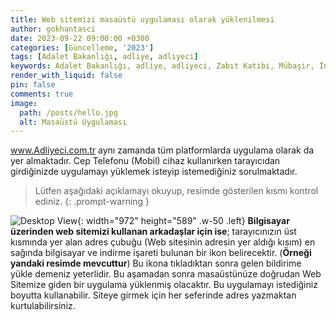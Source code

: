 ```yaml
---
title: Web sitemizi masaüstü uygulaması olarak yüklenilmesi
author: gokhantasci
date: 2023-09-22 09:00:00 +0300
categories: [Güncelleme, '2023']
tags: [Adalet Bakanlığı, adliye, adliyeci]
keywords: Adalet Bakanlığı, adliye, adliyeci, Zabıt Katibi, Mübaşir, İnfaz Koruma Memuru
render_with_liquid: false
pin: false
comments: true
image:
  path: /posts/hello.jpg
  alt: Masaüstü Uygulaması
---
```


www.Adliyeci.com.tr aynı zamanda tüm platformlarda uygulama olarak da yer almaktadır. 
Cep Telefonu (Mobil) cihaz kullanırken tarayıcıdan girdiğinizde uygulamayı yüklemek isteyip istemediğiniz sorulmaktadır.

> Lütfen aşağıdaki açıklamayı okuyup, resimde gösterilen kısmı kontrol ediniz.
{: .prompt-warning }

![Desktop View](/posts/uygulama.png){: width="972" height="589" .w-50 .left}
**Bilgisayar üzerinden web sitemizi kullanan arkadaşlar için ise**; tarayıcınızın üst kısmında yer alan adres çubuğu (Web sitesinin adresin yer aldığı kısım) en sağında bilgisayar ve indirme işareti bulunan bir ikon belirecektir. (**Örneği yandaki resimde mevcuttur**) Bu ikona tıkladıktan sonra gelen bildirime yükle demeniz yeterlidir. Bu aşamadan sonra masaüstünüze doğrudan Web Sitemize giden bir uygulama yüklenmiş olacaktır. Bu uygulamayı istediğiniz boyutta kullanabilir. Siteye girmek için her seferinde adres yazmaktan kurtulabilirsiniz.